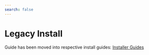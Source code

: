 ```yaml
---
search: false
---
```


# Legacy Install

Guide has been moved into respective install guides: [Installer Guides](../installer-guide/README.md)
